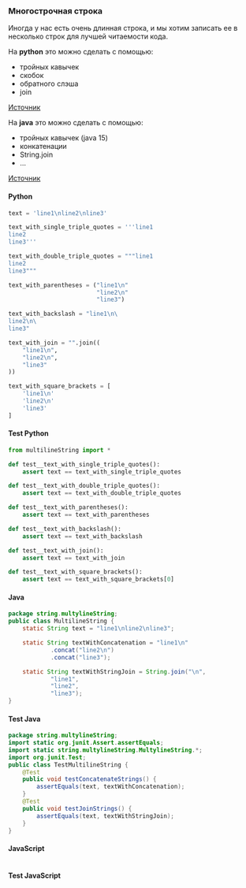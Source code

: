 ### Многострочная строка

Иногда у нас есть очень длинная строка, и мы хотим записать ее в несколько строк для лучшей читаемости кода. 

На **python** это можно сделать с помощью:
* тройных кавычек
* скобок
* обратного слэша
* join

[Источник](https://www.geeksforgeeks.org/multiline-string-in-python/)

На **java** это можно сделать с помощью:
* тройных кавычек (java 15)
* конкатенации
* String.join
* …

[Источник](https://www.baeldung.com/java-multiline-string)



<!-- tabs: start -->
#### **Python**

```python
text = 'line1\nline2\nline3'

text_with_single_triple_quotes = '''line1
line2
line3'''

text_with_double_triple_quotes = """line1
line2
line3"""

text_with_parentheses = ("line1\n"
                         "line2\n"
                         "line3")

text_with_backslash = "line1\n\
line2\n\
line3"

text_with_join = "".join((
    "line1\n",
    "line2\n",
    "line3"
))

text_with_square_brackets = [
    'line1\n'
    'line2\n'
    'line3'
]

```
#### **Test Python**

```python
from multilineString import *

def test__text_with_single_triple_quotes():
    assert text == text_with_single_triple_quotes

def test__text_with_double_triple_quotes():
    assert text == text_with_double_triple_quotes

def test__text_with_parentheses():
    assert text == text_with_parentheses

def test__text_with_backslash():
    assert text == text_with_backslash

def test__text_with_join():
    assert text == text_with_join

def test__text_with_square_brackets():
    assert text == text_with_square_brackets[0]

```

#### **Java**

```java
package string.multylineString;
public class MultilineString {
    static String text = "line1\nline2\nline3";

    static String textWithConcatenation = "line1\n"
            .concat("line2\n")
            .concat("line3");

    static String textWithStringJoin = String.join("\n",
            "line1",
            "line2",
            "line3");
}
```
#### **Test Java**

```java
package string.multylineString;
import static org.junit.Assert.assertEquals;
import static string.multylineString.MultylineString.*;
import org.junit.Test;
public class TestMultilineString {
    @Test
    public void testConcatenateStrings() {
        assertEquals(text, textWithConcatenation);
    }
    @Test
    public void testJoinStrings() {
        assertEquals(text, textWithStringJoin);
    }
}

```

#### **JavaScript**

```javascript

```
#### **Test JavaScript**

```javascript

```
<!-- tabs: end -->
